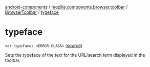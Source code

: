 [android-components](../../index.md) / [mozilla.components.browser.toolbar](../index.md) / [BrowserToolbar](index.md) / [typeface](./typeface.md)

# typeface

`var typeface: <ERROR CLASS>` [(source)](https://github.com/mozilla-mobile/android-components/blob/master/components/browser/toolbar/src/main/java/mozilla/components/browser/toolbar/BrowserToolbar.kt#L249)

Sets the typeface of the text for the URL/search term displayed in the toolbar.

